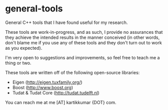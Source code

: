 general-tools
=============

General C++ tools that I have found useful for my research.

These tools are work-in-progress, and as such, I provide no assurances that they achieve the intended results in the manner conceived (in other words, don't blame me if you use any of these tools and they don't turn out to work as you expected).

I'm very open to suggestions and improvements, so feel free to teach me a thing or two.

These tools are written off of the following open-source libraries:

- Eigen (http://eigen.tuxfamily.org/)
- Boost (http://www.boost.org)
- Tudat & Tudat Core (http://tudat.tudelft.nl)

You can reach me at me [AT] kartikkumar {DOT} com.
